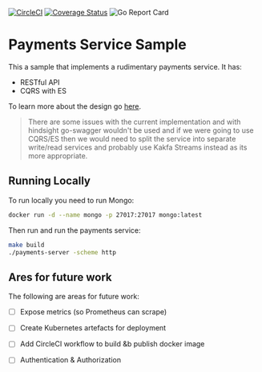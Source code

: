 [![CircleCI](https://circleci.com/gh/richardcase/paymentssvc.svg?style=svg)](https://circleci.com/gh/richardcase/paymentssvc) [![Coverage Status](https://coveralls.io/repos/github/richardcase/paymentssvc/badge.svg?branch=master)](https://coveralls.io/github/richardcase/paymentssvc?branch=master) ![Go Report Card](https://goreportcard.com/badge/github.com/richardcase/paymentssvc)

# Payments Service Sample

This a sample that implements a rudimentary payments service. It has:

* RESTful API
* CQRS with ES

To learn more about the design go [here](docs/design.md).

> There are some issues with the current implementation and with hindsight go-swagger wouldn't be used and if we were going to use CQRS/ES then we would need to split the service into separate write/read services and probably use Kakfa Streams instead as its more appropriate.

## Running Locally

To run locally you need to run Mongo:

```bash
docker run -d --name mongo -p 27017:27017 mongo:latest
```

Then run and run the payments service:

```bash
make build
./payments-server -scheme http
```

## Ares for future work

The following are areas for future work:

* [ ] Expose metrics (so Prometheus can scrape)
* [ ] Create Kubernetes artefacts for deployment
* [ ] Add CircleCI workflow to build &b publish docker image
* [ ] Authentication & Authorization


